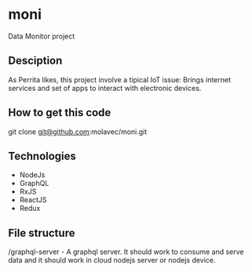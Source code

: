 # moni
Data Monitor project

## Desciption
As Perrita likes, this project involve a tipical IoT issue:
Brings internet services and set of apps to interact with electronic devices.

## How to get this code
git clone git@github.com:molavec/moni.git

## Technologies
* NodeJs
* GraphQL
* RxJS
* ReactJS
* Redux

## File structure
 /graphql-server - A graphql server. It should work to consume and serve data
                   and it should work in cloud nodejs server or nodejs device.


